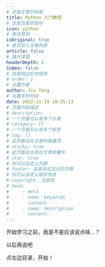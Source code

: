 ```yaml
---
# 这是文章的标题
title: Python 入门教程 
# 这是页面的图标
icon: python
# 是否原创
isOriginal: true
# 是否加入文章列表
article: false
# 展开深度
headerDepth: 2
index: false
# 这是侧边栏的顺序
# order: 1
# 设置作者
author: Jiu Yang
# 设置写作时间
date: 2022-11-19 18:25:13
# 页面内容描述
# description: 
# 一个页面可以有多个分类
# category: []
# 一个页面可以有多个标签
# tag: []
# 此页面会在文章列表置顶
# sticky: true
# 此页面会出现在文章收藏中
# star: true
# 你可以自定义页脚
# footer: 这是测试显示的页脚
# 你可以自定义版权信息
# copyright: 无版权
# head:
#   - - meta
#     - name: keywords
#       content: 
#     - name: description
#       content: 
---
```


开始学习之前，我是不是应该说点啥...？

以后再说吧

点左边目录，开始！